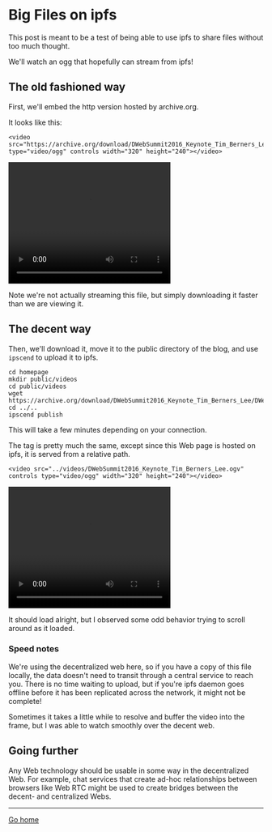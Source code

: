# Big Files on ipfs

This post is meant to be a test of being able to use ipfs to share files
without too much thought.

We'll watch an ogg that hopefully can stream from ipfs!

## The old fashioned way

First, we'll embed the http version hosted by archive.org.

It looks like this:

```
<video src="https://archive.org/download/DWebSummit2016_Keynote_Tim_Berners_Lee/DWebSummit2016_Keynote_Tim_Berners_Lee.ogv" type="video/ogg" controls width="320" height="240"></video>
```

<video src="https://archive.org/download/DWebSummit2016_Keynote_Tim_Berners_Lee/DWebSummit2016_Keynote_Tim_Berners_Lee.ogv" type="video/ogg" controls width="320" height="240">
</video>

Note we're not actually streaming this file, but simply downloading it 
faster than we are viewing it.

## The decent way

Then, we'll download it, move it to the public directory of the blog, 
and use `ipscend` to upload it to ipfs.

```
cd homepage
mkdir public/videos
cd public/videos
wget https://archive.org/download/DWebSummit2016_Keynote_Tim_Berners_Lee/DWebSummit2016_Keynote_Tim_Berners_Lee.ogv
cd ../..
ipscend publish
```

This will take a few minutes depending on your connection.

The tag is pretty much the same, except since this Web page is hosted on ipfs, it is served from a 
relative path.

```
<video src="../videos/DWebSummit2016_Keynote_Tim_Berners_Lee.ogv" controls type="video/ogg" width="320" height="240"></video>
```

<video src="../videos/DWebSummit2016_Keynote_Tim_Berners_Lee.ogv" controls type="video/ogg" width="320" height="240"></video>

It should load alright, but I observed some odd behavior trying to scroll around as it loaded.

### Speed notes

We're using the decentralized web here, so if you have a copy of this file locally, the data doesn't need
to transit through a central service to reach you. There is no time waiting to upload, but if you're ipfs
daemon goes offline before it has been replicated across the network, it might not be complete!

Sometimes it takes a little while to resolve and buffer the video into the frame, but I was able to watch 
smoothly over the decent web.

## Going further

Any Web technology should be usable in some way in the decentralized Web. For example, chat services that create
ad-hoc relationships between browsers like Web RTC might be used to create bridges between the decent- and
centralized Webs.

__________________

[Go home](../)

